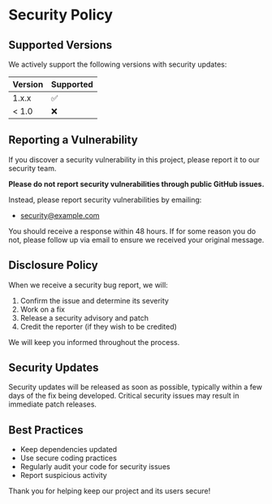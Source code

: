 # Security Policy

## Supported Versions

We actively support the following versions with security updates:

| Version | Supported          |
| ------- | ------------------ |
| 1.x.x   | :white_check_mark: |
| < 1.0   | :x:                |

## Reporting a Vulnerability

If you discover a security vulnerability in this project, please report it to our security team.

**Please do not report security vulnerabilities through public GitHub issues.**

Instead, please report security vulnerabilities by emailing:

- <security@example.com>

You should receive a response within 48 hours. If for some reason you do not, please follow up via email to ensure we received your original message.

## Disclosure Policy

When we receive a security bug report, we will:

1. Confirm the issue and determine its severity
2. Work on a fix
3. Release a security advisory and patch
4. Credit the reporter (if they wish to be credited)

We will keep you informed throughout the process.

## Security Updates

Security updates will be released as soon as possible, typically within a few days of the fix being developed. Critical security issues may result in immediate patch releases.

## Best Practices

- Keep dependencies updated
- Use secure coding practices
- Regularly audit your code for security issues
- Report suspicious activity

Thank you for helping keep our project and its users secure!
